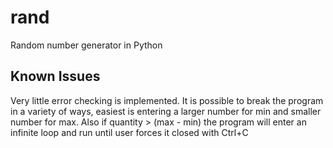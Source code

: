 # rand
Random number generator in Python

## Known Issues
Very little error checking is implemented.
It is possible to break the program in a variety of ways, easiest is entering a larger number for min and smaller number for max.
Also if quantity > (max - min) the program will enter an infinite loop and run until user forces it closed with Ctrl+C
